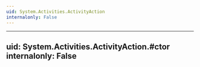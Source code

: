 ```yaml
---
uid: System.Activities.ActivityAction
internalonly: False
---
```


---
uid: System.Activities.ActivityAction.#ctor
internalonly: False
---
